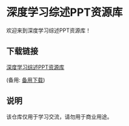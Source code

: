 # 深度学习综述PPT资源库

欢迎来到深度学习综述PPT资源库！

## 下载链接
[深度学习综述PPT资源库](https://pan.quark.cn/s/bcbdf1bfb2f9) 

(备用: [备用下载](https://pan.baidu.com/s/1FhNBfBBzD7chn1G_Dh0Rmw?pwd=1234))

## 说明

该仓库仅用于学习交流，请勿用于商业用途。
